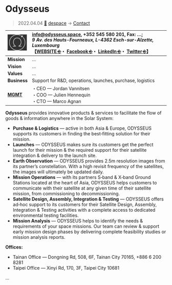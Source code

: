 # Odysseus
> 2022.04.04 [🚀](../../../index/index.md) [despace](../index.md) → [Contact](../contact.md)

|[![](../f/contact/o/odysseus_logo1_thumb.webp)](../f/contact/o/odysseus_logo1.webp)|<info@odysseus.space>, +352 545 580 201, Fax: …;<br> *9 Av. des Hauts-Fourneaux, L-4362 Esch-sur-Alzette, Luxembourg*<br> 【[WEBSITE ⎆](https://odysseus.space/)・ [Facebook ⎆](https://www.facebook.com/odysseus.space)・ [LinkedIn ⎆](https://www.linkedin.com/company/10673884)・ [Twitter ⎆](https://twitter.com/ODYSSEUS_SPACE)】|
|:-|:-|
|**Mission**|…|
|**Vision**|…|
|**Values**|…|
|**Business**|Support for R&D, operations, launches, purchase, logistics|
|**[MGMT](../mgmt.md)**|・CEO — Jordan Vannitsen<br> ・COO — Julien Hennequin<br> ・CTO — Marco Agnan|

**Odysseus** provides innovative products & services to facilitate the flow of goods & information anywhere in the Solar System:

   - **Purchase & Logistics** — active in both Asia & Europe, ODYSSEUS supports its customers in finding the best‑fitting solution for their mission.
   - **Launches** — ODYSSEUS makes sure its customers get the perfect launch for their mission & the required support for their satellite integration & delivery to the launch site.
   - **Earth Observation** — ODYSSEUS provides 2.5m resolution images from its partner’s constellation. With a high revisit frequency of the satellites, the images will ultimately be updated daily.
   - **Mission Operations** — with its partners S‑band & X‑band Ground Stations located at the heart of Asia, ODYSSEUS helps customers to communicate with their satellite at any given time of their satellite mission, from commissioning to decommissioning.
   - **Satellite Design, Assembly, Integration & Testing** — ODYSSEUS offers ad‑hoc support to its customers for their Satellite Design, Assembly, Integration & Testing activities with a complete access to dedicated environmental testing facilities.
   - **Mission Analysis** — ODYSSEUS helps to identify the needs & requirements of your space missions. Our team can review & support early mission design phases by delivering complete feasibility studies or mission analysis reports.

**Offices:**

   - Tainan Office — Dongning Rd, 508, 6F, Tainan City 70165, +886 6 200 8281
   - Taipei Office — Xinyi Rd, 170, 3F, Taipei City 10681

<p style="page-break-after:always"> </p>

…
